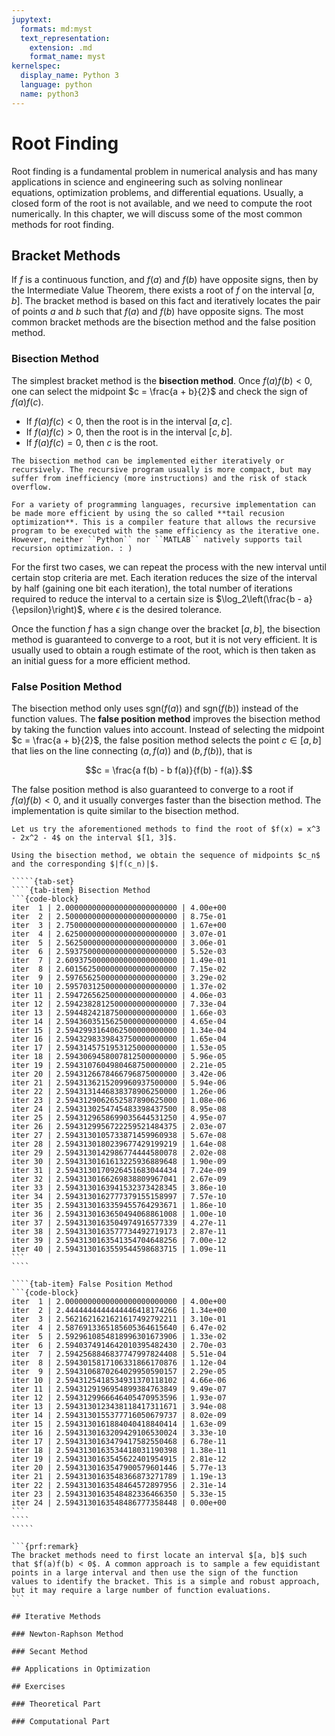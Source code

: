 ```yaml
---
jupytext:
  formats: md:myst
  text_representation:
    extension: .md
    format_name: myst
kernelspec:
  display_name: Python 3
  language: python
  name: python3
---
```


# Root Finding

Root finding is a fundamental problem in numerical analysis and has many applications in science and engineering such as solving nonlinear equations, optimization problems, and differential equations. Usually, a closed form of the root is not available, and we need to compute the root numerically. In this chapter, we will discuss some of the most common methods for root finding.

## Bracket Methods

If $f$ is a continuous function, and $f(a)$ and $f(b)$ have opposite signs, then by the Intermediate Value Theorem, there exists a root of $f$ on the interval $[a, b]$. The bracket method is based on this fact and iteratively locates the pair of points $a$ and $b$ such that $f(a)$ and $f(b)$ have opposite signs. The most common bracket methods are the bisection method and the false position method.

### Bisection Method

The simplest bracket method is the **bisection method**. Once $f(a)f(b) < 0$, one can select the midpoint $c = \frac{a + b}{2}$ and check the sign of $f(a) f(c)$.

- If $f(a)f(c) < 0$, then the root is in the interval $[a, c]$.
- If $f(a)f(c) > 0$, then the root is in the interval $[c, b]$.
- If $f(a)f(c) = 0$, then $c$ is the root.

```{margin} Iterative vs Recursive
The bisection method can be implemented either iteratively or recursively. The recursive program usually is more compact, but may suffer from inefficiency (more instructions) and the risk of stack overflow.

For a variety of programming languages, recursive implementation can be made more efficient by using the so called **tail recusion optimization**. This is a compiler feature that allows the recursive program to be executed with the same efficiency as the iterative one. However, neither ``Python`` nor ``MATLAB`` natively supports tail recursion optimization. : )
```

For the first two cases, we can repeat the process with the new interval until certain stop criteria are met. Each iteration reduces the size of the interval by half (gaining one bit each iteration), the total number of iterations required to reduce the interval to a certain size is $\log_2\left(\frac{b - a}{\epsilon}\right)$, where $\epsilon$ is the desired tolerance.

Once the function $f$ has a sign change over the bracket $[a, b]$, the bisection method is guaranteed to converge to a root, but it is not very efficient. It is usually used to obtain a rough estimate of the root, which is then taken as an initial guess for a more efficient method.

### False Position Method

The bisection method only uses $\text{sgn}(f(a))$ and $\text{sgn}(f(b))$ instead of the function values. The **false position method** improves the bisection method by taking the function values into account. Instead of selecting the midpoint $c = \frac{a + b}{2}$, the false position method selects the point $c\in[a, b]$ that lies on the line connecting $(a, f(a))$ and $(b, f(b))$, that is

$$c = \frac{a f(b) - b f(a)}{f(b) - f(a)}.$$

The false position method is also guaranteed to converge to a root if $f(a)f(b) < 0$, and it usually converges faster than the bisection method. The implementation is quite similar to the bisection method.

``````{prf:example}
Let us try the aforementioned methods to find the root of $f(x) = x^3 - 2x^2 - 4$ on the interval $[1, 3]$. 

Using the bisection method, we obtain the sequence of midpoints $c_n$ and the corresponding $|f(c_n)|$.

`````{tab-set}
````{tab-item} Bisection Method
```{code-block}
iter  1 | 2.0000000000000000000000000 | 4.00e+00
iter  2 | 2.5000000000000000000000000 | 8.75e-01
iter  3 | 2.7500000000000000000000000 | 1.67e+00
iter  4 | 2.6250000000000000000000000 | 3.07e-01
iter  5 | 2.5625000000000000000000000 | 3.06e-01
iter  6 | 2.5937500000000000000000000 | 5.52e-03
iter  7 | 2.6093750000000000000000000 | 1.49e-01
iter  8 | 2.6015625000000000000000000 | 7.15e-02
iter  9 | 2.5976562500000000000000000 | 3.29e-02
iter 10 | 2.5957031250000000000000000 | 1.37e-02
iter 11 | 2.5947265625000000000000000 | 4.06e-03
iter 12 | 2.5942382812500000000000000 | 7.33e-04
iter 13 | 2.5944824218750000000000000 | 1.66e-03
iter 14 | 2.5943603515625000000000000 | 4.65e-04
iter 15 | 2.5942993164062500000000000 | 1.34e-04
iter 16 | 2.5943298339843750000000000 | 1.65e-04
iter 17 | 2.5943145751953125000000000 | 1.53e-05
iter 18 | 2.5943069458007812500000000 | 5.96e-05
iter 19 | 2.5943107604980468750000000 | 2.21e-05
iter 20 | 2.5943126678466796875000000 | 3.42e-06
iter 21 | 2.5943136215209960937500000 | 5.94e-06
iter 22 | 2.5943131446838378906250000 | 1.26e-06
iter 23 | 2.5943129062652587890625000 | 1.08e-06
iter 24 | 2.5943130254745483398437500 | 8.95e-08
iter 25 | 2.5943129658699035644531250 | 4.95e-07
iter 26 | 2.5943129956722259521484375 | 2.03e-07
iter 27 | 2.5943130105733871459960938 | 5.67e-08
iter 28 | 2.5943130180239677429199219 | 1.64e-08
iter 29 | 2.5943130142986774444580078 | 2.02e-08
iter 30 | 2.5943130161613225936889648 | 1.90e-09
iter 31 | 2.5943130170926451683044434 | 7.24e-09
iter 32 | 2.5943130166269838809967041 | 2.67e-09
iter 33 | 2.5943130163941532373428345 | 3.86e-10
iter 34 | 2.5943130162777379155158997 | 7.57e-10
iter 35 | 2.5943130163359455764293671 | 1.86e-10
iter 36 | 2.5943130163650494068861008 | 1.00e-10
iter 37 | 2.5943130163504974916577339 | 4.27e-11
iter 38 | 2.5943130163577734492719173 | 2.87e-11
iter 39 | 2.5943130163541354704648256 | 7.00e-12
iter 40 | 2.5943130163559544598683715 | 1.09e-11
```
````

````{tab-item} False Position Method
```{code-block}
iter  1 | 2.0000000000000000000000000 | 4.00e+00
iter  2 | 2.4444444444444446418174266 | 1.34e+00
iter  3 | 2.5621621621621617492792211 | 3.10e-01
iter  4 | 2.5876913365185605364615640 | 6.47e-02
iter  5 | 2.5929610854818996301673906 | 1.33e-02
iter  6 | 2.5940374914642010395482430 | 2.70e-03
iter  7 | 2.5942568846837747997824408 | 5.51e-04
iter  8 | 2.5943015817106331866170876 | 1.12e-04
iter  9 | 2.5943106870264029950590157 | 2.29e-05
iter 10 | 2.5943125418534931370118102 | 4.66e-06
iter 11 | 2.5943129196954899384763849 | 9.49e-07
iter 12 | 2.5943129966646405470953596 | 1.93e-07
iter 13 | 2.5943130123438118417311671 | 3.94e-08
iter 14 | 2.5943130155377716050679737 | 8.02e-09
iter 15 | 2.5943130161884040418840414 | 1.63e-09
iter 16 | 2.5943130163209429106530024 | 3.33e-10
iter 17 | 2.5943130163479417582550468 | 6.78e-11
iter 18 | 2.5943130163534418031190398 | 1.38e-11
iter 19 | 2.5943130163545622401954915 | 2.81e-12
iter 20 | 2.5943130163547900579601446 | 5.77e-13
iter 21 | 2.5943130163548366873271789 | 1.19e-13
iter 22 | 2.5943130163548464572897956 | 2.31e-14
iter 23 | 2.5943130163548482336466350 | 5.33e-15
iter 24 | 2.5943130163548486777358448 | 0.00e+00
```
````
`````

```{prf:remark}
The bracket methods need to first locate an interval $[a, b]$ such that $f(a)f(b) < 0$. A common approach is to sample a few equidistant points in a large interval and then use the sign of the function values to identify the bracket. This is a simple and robust approach, but it may require a large number of function evaluations.
```

## Iterative Methods

### Newton-Raphson Method

### Secant Method

## Applications in Optimization

## Exercises

### Theoretical Part

### Computational Part
